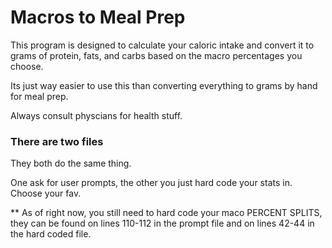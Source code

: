 # Macros to Meal Prep

This program is designed to calculate your caloric intake and convert it to grams of protein, fats, and carbs based on the macro percentages you choose.

Its just way easier to use this than converting everything to grams by hand for meal prep.

Always consult physcians for health stuff.

### There are two files

They both do the same thing.

One ask for user prompts, the other you just hard code your stats in.
Choose your fav.

\*\* As of right now, you still need to hard code your maco PERCENT SPLITS, they can be found on lines 110-112 in the prompt file and on lines 42-44 in the hard coded file.
